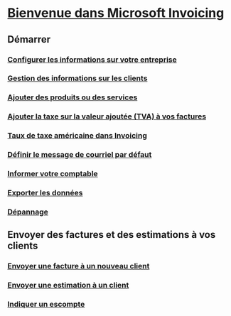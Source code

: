 # [Bienvenue dans Microsoft Invoicing](index.md)
## Démarrer
### [Configurer les informations sur votre entreprise](set-up-business-profile.md)
### [Gestion des informations sur les clients](add-customers.md)
### [Ajouter des produits ou des services](add-items.md)
### [Ajouter la taxe sur la valeur ajoutée (TVA) à vos factures](add-vat.md)
### [Taux de taxe américaine dans Invoicing](us-sales-tax.md)
### [Définir le message de courriel par défaut](customize-email.md)
### [Informer votre comptable](notify-accountant.md)
### [Exporter les données](export-data.md)
### [Dépannage](about-troubleshooting.md)
## Envoyer des factures et des estimations à vos clients
### [Envoyer une facture à un nouveau client](send-invoice.md)
### [Envoyer une estimation à un client](send-estimate.md)
### [Indiquer un escompte](give-discount.md)
